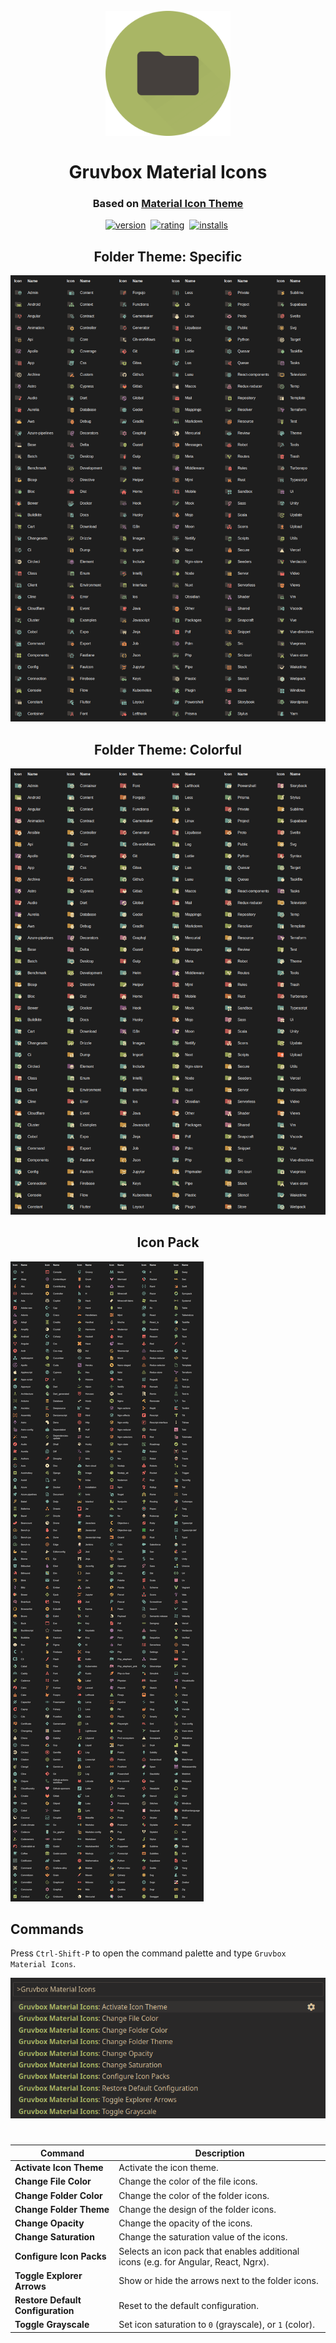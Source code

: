 <!-- markdownlint-disable heading-start-left first-line-h1 -->
<h1 align="center">
  <br>
  <img src="./logo.png" alt="logo" width="200">
  <br>
  <br>
    Gruvbox Material Icons
  <br>
</h1>

<h3 align="center">
  <span>Based on</span>
  <a href="https://github.com/PKief/vscode-material-icon-theme">Material Icon Theme</a> 
</h3>

<!-- https://shields.io/badges/static-badge -->
<p align="center">
  <a href="https://marketplace.visualstudio.com/items?itemName=navernoedenis.gruvbox-material-icons"><img src="https://img.shields.io/badge/v4.2.0-%23000?style=for-the-badge&label=version&color=%23a9b665" alt="version"></a>&nbsp;
  <a href="https://marketplace.visualstudio.com/items?itemName=navernoedenis.gruvbox-material-icons"><img src="https://img.shields.io/badge/5%2F5(2)-%23000?style=for-the-badge&label=rating&color=%23e3ae5a" alt="rating"></a>&nbsp;
  <a href="https://marketplace.visualstudio.com/items?itemName=navernoedenis.gruvbox-material-icons"><img src="https://img.shields.io/badge/3K%2B-%23000?style=for-the-badge&label=installs&color=%23ebdbb2" alt="installs"></a>&nbsp;
</p>

<h2 align="center">Folder Theme: Specific</h2>
<img src="./images/folderIcons-specific.png" alt="folder icons specific">

<h2 align="center">Folder Theme: Colorful</h2>
<img src="./images/folderIcons-colorful.png" alt="folder icons colorful">

<h2 align="center">Icon Pack</h2>
<img src="./images/fileIcons.png" alt="file icons">

## Commands

Press `Ctrl-Shift-P` to open the command palette and type `Gruvbox Material Icons`.

<img src="./images/commandPalette.png" alt="commands">

#

| Command                           | Description                                                                         |
| --------------------------------- | ----------------------------------------------------------------------------------- |
| **Activate Icon Theme**           | Activate the icon theme.                                                            |
| **Change File Color**             | Change the color of the file icons.                                                 |
| **Change Folder Color**           | Change the color of the folder icons.                                               |
| **Change Folder Theme**           | Change the design of the folder icons.                                              |
| **Change Opacity**                | Change the opacity of the icons.                                                    |
| **Change Saturation**             | Change the saturation value of the icons.                                           |
| **Configure Icon Packs**          | Selects an icon pack that enables additional icons (e.g. for Angular, React, Ngrx). |
| **Toggle Explorer Arrows**        | Show or hide the arrows next to the folder icons.                                   |
| **Restore Default Configuration** | Reset to the default configuration.                                                 |
| **Toggle Grayscale**              | Set icon saturation to `0` (grayscale), or `1` (color).                             |
